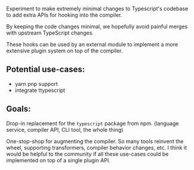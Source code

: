 Experiment to make extremely minimal changes to Typescript's codebase to add
extra APIs for hooking into the compiler.

By keeping the code changes minimal, we hopefully avoid painful merges with upstream
TypeScript changes.

These hooks can be used by an external module to implement a more extensive
plugin system on top of the compiler.

## Potential use-cases:
* yarn pnp support
* integrate ttypescript

## Goals:

Drop-in replacement for the `typescript` package from npm. (language service, compiler API, CLI tool, the whole thing)

One-stop-shop for augmenting the compiler.  So many tools reinvent the wheel, supporting transformers, compiler
behavior changes, etc.  I think it would be helpful to the community if all these use-cases could be implemented on top
of a single plugin API.
